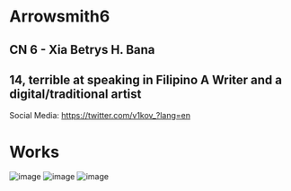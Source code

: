 # Arrowsmith6
## CN 6 - Xia Betrys H. Bana
14, terrible at speaking in Filipino
A Writer and a digital/traditional artist
--- 
Social Media: https://twitter.com/v1kov_?lang=en
# Works
![image](https://github.com/user-attachments/assets/d0c85490-7d8a-421d-a65c-3d74cebfdf6f)
![image](https://github.com/user-attachments/assets/ef8f77d7-9433-4833-b8c6-5592bef592ce)
![image](https://github.com/user-attachments/assets/32b5c692-f657-48d5-84b2-d007874764dd)
